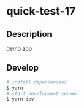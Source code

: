 # quick-test-17

## Description

demo app

## Develop

```bash
# install dependencies
$ yarn
# start development server
$ yarn dev
```